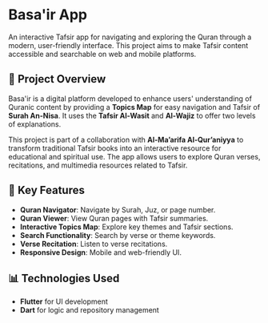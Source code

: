 # Basa'ir App

An interactive Tafsir app for navigating and exploring the Quran through a modern, user-friendly interface. This project aims to make Tafsir content accessible and searchable on web and mobile platforms.

## 🔑 Project Overview
Basa'ir is a digital platform developed to enhance users' understanding of Quranic content by providing a **Topics Map** for easy navigation and Tafsir of **Surah An-Nisa**. It uses the **Tafsir Al-Wasit** and **Al-Wajiz** to offer two levels of explanations.

This project is part of a collaboration with **Al-Ma’arifa Al-Qur’aniyya** to transform traditional Tafsir books into an interactive resource for educational and spiritual use. The app allows users to explore Quran verses, recitations, and multimedia resources related to Tafsir.

## 🎯 Key Features
- **Quran Navigator**: Navigate by Surah, Juz, or page number.
- **Quran Viewer**: View Quran pages with Tafsir summaries.
- **Interactive Topics Map**: Explore key themes and Tafsir sections.
- **Search Functionality**: Search by verse or theme keywords.
- **Verse Recitation**: Listen to verse recitations.
- **Responsive Design**: Mobile and web-friendly UI.

## 📊 Technologies Used
- **Flutter** for UI development
- **Dart** for logic and repository management
